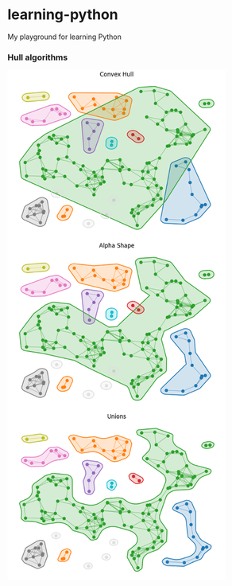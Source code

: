 # learning-python

My playground for learning Python

### Hull algorithms

![resources/algos.png](resources/algos.png)
